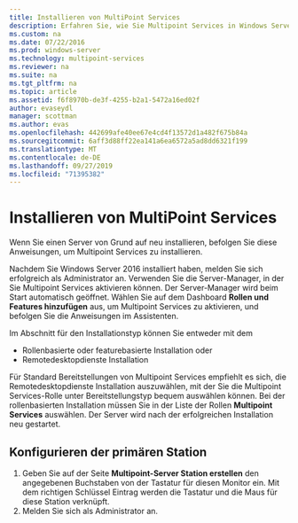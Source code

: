 ```yaml
---
title: Installieren von MultiPoint Services
description: Erfahren Sie, wie Sie Multipoint Services in Windows Server 2016 installieren und konfigurieren.
ms.custom: na
ms.date: 07/22/2016
ms.prod: windows-server
ms.technology: multipoint-services
ms.reviewer: na
ms.suite: na
ms.tgt_pltfrm: na
ms.topic: article
ms.assetid: f6f8970b-de3f-4255-b2a1-5472a16ed02f
author: evaseydl
manager: scottman
ms.author: evas
ms.openlocfilehash: 442699afe40ee67e4cd4f13572d1a482f675b84a
ms.sourcegitcommit: 6aff3d88ff22ea141a6ea6572a5ad8dd6321f199
ms.translationtype: MT
ms.contentlocale: de-DE
ms.lasthandoff: 09/27/2019
ms.locfileid: "71395382"
---
```

# <a name="install-multipoint-services"></a>Installieren von MultiPoint Services
Wenn Sie einen Server von Grund auf neu installieren, befolgen Sie diese Anweisungen, um Multipoint Services zu installieren.  

Nachdem Sie Windows Server 2016 installiert haben, melden Sie sich erfolgreich als Administrator an. Verwenden Sie die Server-Manager, in der Sie Multipoint Services aktivieren können. Der Server-Manager wird beim Start automatisch geöffnet. Wählen Sie auf dem Dashboard **Rollen und Features hinzufügen** aus, um Multipoint Services zu aktivieren, und befolgen Sie die Anweisungen im Assistenten.

Im Abschnitt für den Installationstyp können Sie entweder mit dem 
- Rollenbasierte oder featurebasierte Installation oder
- Remotedesktopdienste Installation

Für Standard Bereitstellungen von Multipoint Services empfiehlt es sich, die Remotedesktopdienste Installation auszuwählen, mit der Sie die Multipoint Services-Rolle unter Bereitstellungstyp bequem auswählen können. Bei der rollenbasierten Installation müssen Sie in der Liste der Rollen **Multipoint Services** auswählen. Der Server wird nach der erfolgreichen Installation neu gestartet.  
  
## <a name="configure-your-primary-station"></a>Konfigurieren der primären Station  
  
1.  Geben Sie auf der Seite **Multipoint-Server Station erstellen** den angegebenen Buchstaben von der Tastatur für diesen Monitor ein. Mit dem richtigen Schlüssel Eintrag werden die Tastatur und die Maus für diese Station verknüpft.  
2.  Melden Sie sich als Administrator an.  